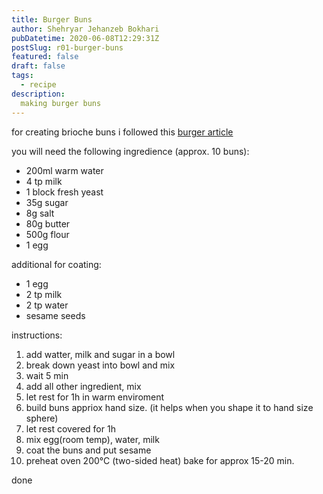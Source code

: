 ```yaml
---
title: Burger Buns
author: Shehryar Jehanzeb Bokhari
pubDatetime: 2020-06-08T12:29:31Z
postSlug: r01-burger-buns
featured: false
draft: false
tags:
  - recipe
description:
  making burger buns
---
```


for creating brioche buns i followed this [burger article](https://bbqpit.de/die-perfekten-hamburgerbroetchen/)

you will need the following ingredience (approx. 10 buns):
- 200ml warm water
- 4 tp milk
- 1 block fresh yeast
- 35g sugar
- 8g salt
- 80g butter
- 500g flour
- 1 egg

additional for coating: 
- 1 egg
- 2 tp milk
- 2 tp water
- sesame seeds

instructions:
1. add watter, milk and sugar in a bowl
2. break down yeast into bowl and mix
3. wait 5 min
4. add all other ingredient, mix
5. let rest for 1h in warm enviroment
6. build buns appriox hand size. (it helps when you shape it to hand size sphere)
7. let rest covered for 1h
8. mix egg(room temp), water, milk
9. coat the buns and put sesame
10. preheat oven 200°C (two-sided heat) bake for approx 15-20 min.

done